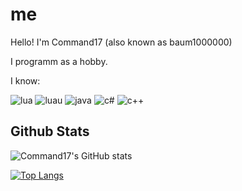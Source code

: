 # me

Hello! I'm Command17 (also known as baum1000000)

I programm as a hobby.

I know:

![lua](https://img.shields.io/badge/-Lua-blue?style=for-the-badge) ![luau](https://img.shields.io/badge/-Luau-blue?style=for-the-badge) ![java](https://img.shields.io/badge/-Java-red?style=for-the-badge) ![c#](https://img.shields.io/badge/-C%23-green?style=for-the-badge) ![c++](https://img.shields.io/badge/-C%2B%2B-blue?style=for-the-badge)

## Github Stats

![Command17's GitHub stats](https://github-readme-stats.vercel.app/api?username=command17&show_icons=true&theme=transparent)

[![Top Langs](https://github-readme-stats.vercel.app/api/top-langs/?username=command17&layout=compact&theme=transparent)](https://github.com/anuraghazra/github-readme-stats)
